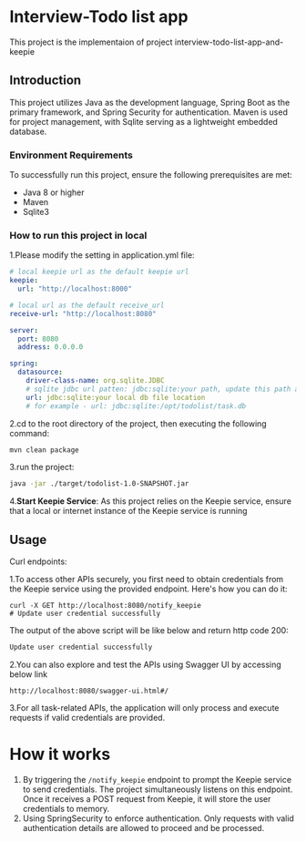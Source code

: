Interview-Todo list app 
=============

This project is the implementaion of project interview-todo-list-app-and-keepie



Introduction
------------

This project utilizes Java as the development language, Spring Boot as the primary framework, and Spring Security for authentication. Maven is used for project management, with Sqlite serving as a lightweight embedded database.

### Environment Requirements

To successfully run this project, ensure the following prerequisites are met:

- Java 8 or higher
- Maven 
- Sqlite3

### How to run this project in local

1.Please modify the setting in application.yml file:

```yaml
# local keepie url as the default keepie url
keepie:
  url: "http://localhost:8000"

# local url as the default receive_url
receive-url: "http://localhost:8080"

server:
  port: 8080
  address: 0.0.0.0

spring:
  datasource:
    driver-class-name: org.sqlite.JDBC
    # sqlite jdbc url patten: jdbc:sqlite:your path, update this path as your local db file location
    url: jdbc:sqlite:your local db file location
    # for example - url: jdbc:sqlite:/opt/todolist/task.db
```



2.cd to the root directory of the project, then executing the following command:

```sh
mvn clean package
```

3.run the project:

```sh
java -jar ./target/todolist-1.0-SNAPSHOT.jar
```

4.**Start Keepie Service**: As this project relies on the Keepie service, ensure that a local or internet instance of the Keepie service is running

Usage
-----

Curl endpoints:

1.To access other APIs securely, you first need to obtain credentials from the Keepie service using the provided endpoint. Here's how you can do it:

```shell
curl -X GET http://localhost:8080/notify_keepie
# Update user credential successfully
```

The output of the above script will be like below and return http code 200:

```sh
Update user credential successfully
```

2.You can also explore and test the APIs using Swagger UI by accessing below link

``http://localhost:8080/swagger-ui.html#/``

3.For all task-related APIs, the application will only process and execute requests if valid credentials are provided.

# How it works

1. By triggering the `/notify_keepie` endpoint to prompt the Keepie service to send credentials. The project simultaneously listens on this endpoint. Once it receives a POST request from Keepie, it will store the user credentials to memory.
2. Using SpringSecurity to enforce authentication. Only requests with valid authentication details are allowed to proceed and be processed.